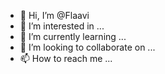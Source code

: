 - 👋 Hi, I’m @Flaavi
- 👀 I’m interested in ...
- 🌱 I’m currently learning ...
- 💞️ I’m looking to collaborate on ...
- 📫 How to reach me ...

<!---
Flaavi/Flaavi is a ✨ special ✨ repository because its `README.md` (this file) appears on your GitHub profile.
You can click the Preview link to take a look at your changes.
--->
